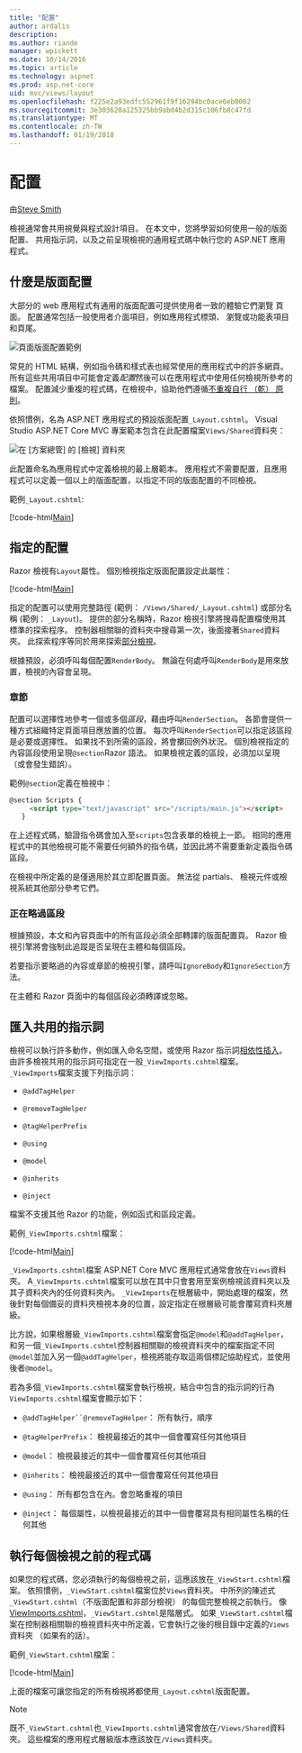```yaml
---
title: "配置"
author: ardalis
description: 
ms.author: riande
manager: wpickett
ms.date: 10/14/2016
ms.topic: article
ms.technology: aspnet
ms.prod: asp.net-core
uid: mvc/views/layout
ms.openlocfilehash: f225e2a93edfc552961f9f16294bc0ace6eb0002
ms.sourcegitcommit: 3e303620a125325bb9abd4b2d315c106fb8c47fd
ms.translationtype: MT
ms.contentlocale: zh-TW
ms.lasthandoff: 01/19/2018
---
```

# <a name="layout"></a>配置

由[Steve Smith](https://ardalis.com/)

檢視通常會共用視覺與程式設計項目。 在本文中，您將學習如何使用一般的版面配置、 共用指示詞，以及之前呈現檢視的通用程式碼中執行您的 ASP.NET 應用程式。

## <a name="what-is-a-layout"></a>什麼是版面配置

大部分的 web 應用程式有通用的版面配置可提供使用者一致的體驗它們瀏覽 頁面。 配置通常包括一般使用者介面項目，例如應用程式標頭、 瀏覽或功能表項目和頁尾。

![頁面版面配置範例](layout/_static/page-layout.png)

常見的 HTML 結構，例如指令碼和樣式表也經常使用的應用程式中的許多網頁。 所有這些共用項目中可能會定義*配置*然後可以在應用程式中使用任何檢視所參考的檔案。 配置減少重複的程式碼，在檢視中，協助他們遵循[不重複自行 （乾） 原則](http://deviq.com/don-t-repeat-yourself/)。

依照慣例，名為 ASP.NET 應用程式的預設版面配置`_Layout.cshtml`。 Visual Studio ASP.NET Core MVC 專案範本包含在此配置檔案`Views/Shared`資料夾：

![在 [方案總管] 的 [檢視] 資料夾](layout/_static/web-project-views.png)

此配置命名為應用程式中定義檢視的最上層範本。 應用程式不需要配置，且應用程式可以定義一個以上的版面配置，以指定不同的版面配置的不同檢視。

範例`_Layout.cshtml`:

[!code-html[Main](../../common/samples/WebApplication1/Views/Shared/_Layout.cshtml?highlight=42,66)]

## <a name="specifying-a-layout"></a>指定的配置

Razor 檢視有`Layout`屬性。 個別檢視指定版面配置設定此屬性：

[!code-html[Main](../../common/samples/WebApplication1/Views/_ViewStart.cshtml?highlight=2)]

指定的配置可以使用完整路徑 (範例： `/Views/Shared/_Layout.cshtml`) 或部分名稱 (範例： `_Layout`)。 提供的部分名稱時，Razor 檢視引擎將搜尋配置檔使用其標準的探索程序。 控制器相關聯的資料夾中搜尋第一次，後面接著`Shared`資料夾。 此探索程序等同於用來探索[部分檢視](partial.md)。

根據預設，必須呼叫每個配置`RenderBody`。 無論在何處呼叫`RenderBody`是用來放置，檢視的內容會呈現。

<a name="layout-sections-label"></a>

### <a name="sections"></a>章節

配置可以選擇性地參考一個或多個*區段*，藉由呼叫`RenderSection`。 各節會提供一種方式組織特定頁面項目應放置的位置。 每次呼叫`RenderSection`可以指定該區段是必要或選擇性。 如果找不到所需的區段，將會擲回例外狀況。 個別檢視指定的內容區段使用呈現`@section`Razor 語法。 如果檢視定義的區段，必須加以呈現 （或會發生錯誤）。

範例`@section`定義在檢視中：

```html
@section Scripts {
     <script type="text/javascript" src="/scripts/main.js"></script>
   }
   ```

在上述程式碼，驗證指令碼會加入至`scripts`包含表單的檢視上一節。 相同的應用程式中的其他檢視可能不需要任何額外的指令碼，並因此將不需要重新定義指令碼區段。

在檢視中所定義的是僅適用於其立即配置頁面。 無法從 partials、 檢視元件或檢視系統其他部分參考它們。

### <a name="ignoring-sections"></a>正在略過區段

根據預設，本文和內容頁面中的所有區段必須全部轉譯的版面配置頁。 Razor 檢視引擎將會強制此追蹤是否呈現在主體和每個區段。

若要指示要略過的內容或章節的檢視引擎，請呼叫`IgnoreBody`和`IgnoreSection`方法。

在主體和 Razor 頁面中的每個區段必須轉譯或忽略。

<a name="viewimports"></a>

## <a name="importing-shared-directives"></a>匯入共用的指示詞

檢視可以執行許多動作，例如匯入命名空間，或使用 Razor 指示詞[相依性插入](dependency-injection.md)。 由許多檢視共用的指示詞可指定在一般`_ViewImports.cshtml`檔案。 `_ViewImports`檔案支援下列指示詞：

* `@addTagHelper`

* `@removeTagHelper`

* `@tagHelperPrefix`

* `@using`

* `@model`

* `@inherits`

* `@inject`

檔案不支援其他 Razor 的功能，例如函式和區段定義。

範例`_ViewImports.cshtml`檔案：

[!code-html[Main](../../common/samples/WebApplication1/Views/_ViewImports.cshtml)]

`_ViewImports.cshtml`檔案 ASP.NET Core MVC 應用程式通常會放在`Views`資料夾。 A`_ViewImports.cshtml`檔案可以放在其中只會套用至案例檢視該資料夾以及其子資料夾內的任何資料夾內。 `_ViewImports`在根層級中，開始處理的檔案，然後針對每個備妥的資料夾檢視本身的位置，設定指定在根層級可能會覆寫資料夾層級。

比方說，如果根層級`_ViewImports.cshtml`檔案會指定`@model`和`@addTagHelper`，和另一個`_ViewImports.cshtml`控制器相關聯的檢視資料夾中的檔案指定不同`@model`並加入另一個`@addTagHelper`，檢視將能存取這兩個標記協助程式，並使用後者`@model`。

若為多個`_ViewImports.cshtml`檔案會執行檢視，結合中包含的指示詞的行為`ViewImports.cshtml`檔案會顯示如下：

* `@addTagHelper``@removeTagHelper`： 所有執行，順序

* `@tagHelperPrefix`： 檢視最接近的其中一個會覆寫任何其他項目

* `@model`： 檢視最接近的其中一個會覆寫任何其他項目

* `@inherits`： 檢視最接近的其中一個會覆寫任何其他項目

* `@using`： 所有都包含在內。會忽略重複的項目

* `@inject`： 每個屬性，以檢視最接近的其中一個會覆寫具有相同屬性名稱的任何其他

<a name="viewstart"></a>

## <a name="running-code-before-each-view"></a>執行每個檢視之前的程式碼

如果您的程式碼，您必須執行的每個檢視之前，這應該放在`_ViewStart.cshtml`檔案。 依照慣例，`_ViewStart.cshtml`檔案位於`Views`資料夾。 中所列的陳述式`_ViewStart.cshtml`（不版面配置和非部分檢視） 的每個完整檢視之前執行。 像[ViewImports.cshtml](xref:mvc/views/layout#viewimports)，`_ViewStart.cshtml`是階層式。 如果`_ViewStart.cshtml`檔案在控制器相關聯的檢視資料夾中所定義，它會執行之後的根目錄中定義的`Views`資料夾 （如果有的話）。

範例`_ViewStart.cshtml`檔案：

[!code-html[Main](../../common/samples/WebApplication1/Views/_ViewStart.cshtml)]

上面的檔案可讓您指定的所有檢視將都使用`_Layout.cshtml`版面配置。

> [!NOTE]
> 既不`_ViewStart.cshtml`也`_ViewImports.cshtml`通常會放在`/Views/Shared`資料夾。 這些檔案的應用程式層級版本應該放在`/Views`資料夾。
